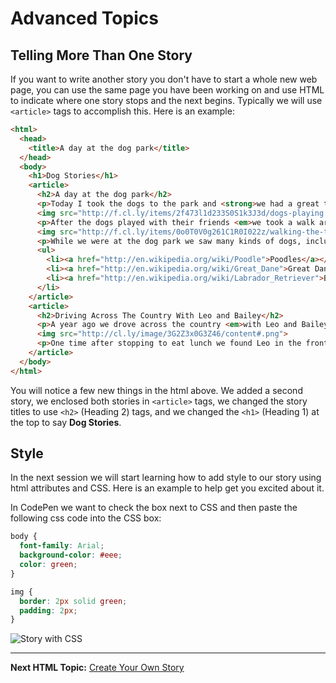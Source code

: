 # Advanced Topics

## Telling More Than One Story

If you want to write another story you don't have to start a whole new web page, you can use the same page you have been working on and use HTML to indicate where one story stops and the next begins. Typically we will use `<article>` tags to accomplish this. Here is an example:

```html
<html>
  <head>
    <title>A day at the dog park</title>
  </head>
  <body>
    <h1>Dog Stories</h1>
    <article>
      <h2>A day at the dog park</h2>
      <p>Today I took the dogs to the park and <strong>we had a great time!</strong></p>
      <img src="http://f.cl.ly/items/2f473l1d233S0S1k3J3d/dogs-playing.jpg">
      <p>After the dogs played with their friends <em>we took a walk around the track together.</em></p>
      <img src="http://f.cl.ly/items/0o0T0V0g261C1R0I022z/walking-the-track.jpg">
      <p>While we were at the dog park we saw many kinds of dogs, including:</p>
      <ul>
        <li><a href="http://en.wikipedia.org/wiki/Poodle">Poodles</a></li>
        <li><a href="http://en.wikipedia.org/wiki/Great_Dane">Great Danes</a></li>
        <li><a href="http://en.wikipedia.org/wiki/Labrador_Retriever">Black Labs</a></li>
      </li>
    </article>
    <article>
      <h2>Driving Across The Country With Leo and Bailey</h2>
      <p>A year ago we drove across the country <em>with Leo and Bailey</em> when we moved from Indiana to California.</p>
      <img src="http://cl.ly/image/3G2Z3x0G3Z46/content#.png">
      <p>One time after stopping to eat lunch we found Leo in the front seat ready to drive. <strong>This made us laugh really hard :)</strong></p>
    </article>
  </body>
</html>
```

You will notice a few new things in the html above. We added a second story, we enclosed both stories in `<article>` tags, we changed the story titles to use `<h2>` (Heading 2) tags, and we changed the `<h1>` (Heading 1) at the top to say **Dog Stories**.


## Style

In the next session we will start learning how to add style to our story using html attributes and CSS. Here is an example to help get you excited about it.

In CodePen we want to check the box next to CSS and then paste the following css code into the CSS box:

```css
body {
  font-family: Arial;
  background-color: #eee;
  color: green;
}

img {
  border: 2px solid green;
  padding: 2px;
}
```

![Story with CSS](http://cl.ly/image/002B0l3l090P/content#.png)

--------

**Next HTML Topic:** [Create Your Own Story](https://github.com/TriValleyCoderDojo/beginner-web/tree/master/session1/11-own_story)


